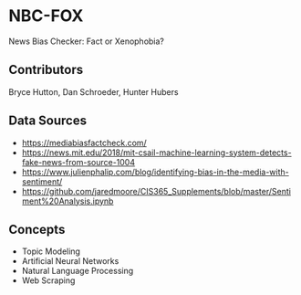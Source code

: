 # NBC-FOX
News Bias Checker: Fact or Xenophobia?

## Contributors

Bryce Hutton, Dan Schroeder, Hunter Hubers

## Data Sources

- https://mediabiasfactcheck.com/
- https://news.mit.edu/2018/mit-csail-machine-learning-system-detects-fake-news-from-source-1004
- https://www.julienphalip.com/blog/identifying-bias-in-the-media-with-sentiment/
- https://github.com/jaredmoore/CIS365_Supplements/blob/master/Sentiment%20Analysis.ipynb


## Concepts

- Topic Modeling
- Artificial Neural Networks
- Natural Language Processing
- Web Scraping
